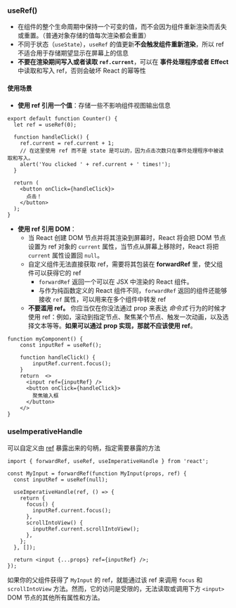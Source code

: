 ### useRef()

- 在组件的整个生命周期中保持一个可变的值，而不会因为组件重新渲染而丢失或重置。（普通对象存储的值每次渲染都会重置）
- 不同于状态（`useState`），`useRef` 的值更新**不会触发组件重新渲染**，所以 ref 不适合用于存储期望显示在屏幕上的信息
- **不要在渲染期间写入或者读取 `ref.current`**，可以在 **事件处理程序或者 Effect** 中读取和写入 ref，否则会破坏 React 的幂等性



####  使用场景

- **使用 ref 引用一个值**：存储一些不影响组件视图输出信息

```
export default function Counter() {
  let ref = useRef(0);

  function handleClick() {
    ref.current = ref.current + 1;
    // 在这里使用 ref 而不是 state 是可以的，因为点击次数只在事件处理程序中被读取和写入。
    alert('You clicked ' + ref.current + ' times!');
  }

  return (
    <button onClick={handleClick}>
      点击！
    </button>
  );
}

```



- **使用 ref 引用 DOM**：
  - 当 React 创建 DOM 节点并将其渲染到屏幕时，React 将会把 DOM 节点设置为 ref 对象的 `current` 属性，当节点从屏幕上移除时，React 将把 `current` 属性设置回 `null`。
  - 自定义组件无法直接获取 ref，需要将其包装在 **forwardRef** 里，使父组件可以获得它的 ref
    - `forwardRef` 返回一个可以在 JSX 中渲染的 React 组件。
    - 与作为纯函数定义的 React 组件不同，`forwardRef` 返回的组件还能够接收 `ref` 属性，可以用来在多个组件中转发 ref
  - **不要滥用 ref。** 你应当仅在你没法通过 prop 来表达 *命令式* 行为的时候才使用 ref：例如，滚动到指定节点、聚焦某个节点、触发一次动画，以及选择文本等等。**如果可以通过 prop 实现，那就不应该使用 ref**。


```
function myComponent() {
	const inputRef = useRef();
	
	function handleClick() {
		inputRef.current.focus();
	}
	return  <>
      <input ref={inputRef} />
      <button onClick={handleClick}>
        聚焦输入框
      </button>
    </>
}
```



### useImperativeHandle

可以自定义由 [ref](https://zh-hans.react.dev/learn/manipulating-the-dom-with-refs) 暴露出来的句柄，指定需要暴露的方法

```
import { forwardRef, useRef, useImperativeHandle } from 'react';

const MyInput = forwardRef(function MyInput(props, ref) {
  const inputRef = useRef(null);

  useImperativeHandle(ref, () => {
    return {
      focus() {
        inputRef.current.focus();
      },
      scrollIntoView() {
        inputRef.current.scrollIntoView();
      },
    };
  }, []);

  return <input {...props} ref={inputRef} />;
});
```

如果你的父组件获得了 `MyInput` 的 ref，就能通过该 ref 来调用 `focus` 和 `scrollIntoView` 方法。然而，它的访问是受限的，无法读取或调用下方 `<input>` DOM 节点的其他所有属性和方法。
